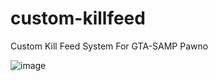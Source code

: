 # custom-killfeed
Custom Kill Feed System For GTA-SAMP Pawno

![image](https://github.com/user-attachments/assets/8ece3921-7502-4a3d-9f43-69121ec124d4)
